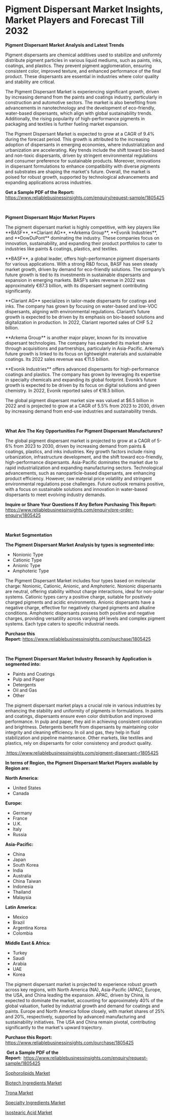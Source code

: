 <p><h1>Pigment Dispersant Market Insights, Market Players and Forecast Till 2032</h1></p><p><strong>Pigment Dispersant Market Analysis and Latest Trends</strong></p>
<p><p>Pigment dispersants are chemical additives used to stabilize and uniformly distribute pigment particles in various liquid mediums, such as paints, inks, coatings, and plastics. They prevent pigment agglomeration, ensuring consistent color, improved texture, and enhanced performance of the final product. These dispersants are essential in industries where color quality and stability are critical.</p><p>The Pigment Dispersant Market is experiencing significant growth, driven by increasing demand from the paints and coatings industry, particularly in construction and automotive sectors. The market is also benefiting from advancements in nanotechnology and the development of eco-friendly, water-based dispersants, which align with global sustainability trends. Additionally, the rising popularity of high-performance pigments in packaging and textiles is further fueling market expansion.</p><p>The Pigment Dispersant Market is expected to grow at a CAGR of 9.4% during the forecast period. This growth is attributed to the increasing adoption of dispersants in emerging economies, where industrialization and urbanization are accelerating. Key trends include the shift toward bio-based and non-toxic dispersants, driven by stringent environmental regulations and consumer preference for sustainable products. Moreover, innovations in dispersant formulations to enhance compatibility with diverse pigments and substrates are shaping the market's future. Overall, the market is poised for robust growth, supported by technological advancements and expanding applications across industries.</p></p>
<p><strong>Get a Sample PDF of the Report:&nbsp;</strong> <a href="https://www.reliablebusinessinsights.com/enquiry/request-sample/1805425?utm_campaign=57&utm_medium=2&utm_source=Github&utm_content=ia&utm_term=25012025&utm_id=pigment-dispersant">https://www.reliablebusinessinsights.com/enquiry/request-sample/1805425</a></p>
<p>&nbsp;</p>
<p><strong>Pigment Dispersant Major Market Players</strong></p>
<p><p>The pigment dispersant market is highly competitive, with key players like **BASF**, **Clariant AG**, **Arkema Group**, **Evonik Industries**, and **DowDuPont** dominating the industry. These companies focus on innovation, sustainability, and expanding their product portfolios to cater to industries like paints & coatings, plastics, and textiles.</p><p>**BASF**, a global leader, offers high-performance pigment dispersants for various applications. With a strong R&D focus, BASF has seen steady market growth, driven by demand for eco-friendly solutions. The company’s future growth is tied to its investments in sustainable dispersants and expansion in emerging markets. BASF’s sales revenue in 2022 was approximately €87.3 billion, with its dispersant segment contributing significantly.</p><p>**Clariant AG** specializes in tailor-made dispersants for coatings and inks. The company has grown by focusing on water-based and low-VOC dispersants, aligning with environmental regulations. Clariant’s future growth is expected to be driven by its emphasis on bio-based solutions and digitalization in production. In 2022, Clariant reported sales of CHF 5.2 billion.</p><p>**Arkema Group** is another major player, known for its innovative dispersant technologies. The company has expanded its market share through acquisitions and partnerships, particularly in Asia-Pacific. Arkema’s future growth is linked to its focus on lightweight materials and sustainable coatings. Its 2022 sales revenue was €11.5 billion.</p><p>**Evonik Industries** offers advanced dispersants for high-performance coatings and plastics. The company has grown by leveraging its expertise in specialty chemicals and expanding its global footprint. Evonik’s future growth is expected to be driven by its focus on digital solutions and green chemistry. In 2022, Evonik reported sales of €18.5 billion.</p><p>The global pigment dispersant market size was valued at $6.5 billion in 2022 and is projected to grow at a CAGR of 5.5% from 2023 to 2030, driven by increasing demand from end-use industries and sustainability trends.</p></p>
<p>&nbsp;</p>
<p><strong>What Are The Key Opportunities For Pigment Dispersant Manufacturers?</strong></p>
<p><p>The global pigment dispersant market is projected to grow at a CAGR of 5-6% from 2023 to 2030, driven by increasing demand from paints & coatings, plastics, and inks industries. Key growth factors include rising urbanization, infrastructure development, and the shift toward eco-friendly, high-performance dispersants. Asia-Pacific dominates the market due to rapid industrialization and expanding manufacturing sectors. Technological advancements, such as nanoparticle-based dispersants, are enhancing product efficiency. However, raw material price volatility and stringent environmental regulations pose challenges. Future outlook remains positive, with a focus on sustainable solutions and innovation in water-based dispersants to meet evolving industry demands.</p></p>
<p><strong>Inquire or Share Your Questions If Any Before Purchasing This Report:</strong> <a href="https://www.reliablebusinessinsights.com/enquiry/pre-order-enquiry/1805425?utm_campaign=57&utm_medium=2&utm_source=Github&utm_content=ia&utm_term=25012025&utm_id=pigment-dispersant">https://www.reliablebusinessinsights.com/enquiry/pre-order-enquiry/1805425</a></p>
<p>&nbsp;</p>
<p><strong>Market Segmentation</strong></p>
<p><strong>The Pigment Dispersant Market Analysis by types is segmented into:</strong></p>
<p><ul><li>Nonionic Type</li><li>Cationic Type</li><li>Anionic Type</li><li>Amphoteric Type</li></ul></p>
<p><p>The Pigment Dispersant Market includes four types based on molecular charge: Nonionic, Cationic, Anionic, and Amphoteric. Nonionic dispersants are neutral, offering stability without charge interactions, ideal for non-polar systems. Cationic types carry a positive charge, suitable for positively charged pigments and acidic environments. Anionic dispersants have a negative charge, effective for negatively charged pigments and alkaline conditions. Amphoteric dispersants possess both positive and negative charges, providing versatility across varying pH levels and complex pigment systems. Each type caters to specific industrial needs.</p></p>
<p><strong>Purchase this Report:&nbsp;</strong><a href="https://www.reliablebusinessinsights.com/purchase/1805425?utm_campaign=57&utm_medium=2&utm_source=Github&utm_content=ia&utm_term=25012025&utm_id=pigment-dispersant">https://www.reliablebusinessinsights.com/purchase/1805425</a></p>
<p>&nbsp;</p>
<p><strong>The Pigment Dispersant Market Industry Research by Application is segmented into:</strong></p>
<p><ul><li>Paints and Coatings</li><li>Pulp and Paper</li><li>Detergents</li><li>Oil and Gas</li><li>Other</li></ul></p>
<p><p>The pigment dispersant market plays a crucial role in various industries by enhancing the stability and uniformity of pigments in formulations. In paints and coatings, dispersants ensure even color distribution and improved performance. In pulp and paper, they aid in achieving consistent coloration and brightness. Detergents benefit from dispersants by maintaining color integrity and cleaning efficiency. In oil and gas, they help in fluid stabilization and pipeline maintenance. Other markets, like textiles and plastics, rely on dispersants for color consistency and product quality.</p></p>
<p><a href="https://www.reliablebusinessinsights.com/pigment-dispersant-r1805425?utm_campaign=57&utm_medium=2&utm_source=Github&utm_content=ia&utm_term=25012025&utm_id=pigment-dispersant">&nbsp;https://www.reliablebusinessinsights.com/pigment-dispersant-r1805425</a></p>
<p><strong>In terms of Region, the Pigment Dispersant Market Players available by Region are:</strong></p>
<p>
    <p> <strong> North America: </strong>
        <ul>
            <li>United States</li>
            <li>Canada</li>
        </ul>
        </p> 
    <p> <strong> Europe: </strong>
        <ul>
            <li>Germany</li>
            <li>France</li>
            <li>U.K.</li>
            <li>Italy</li>
            <li>Russia</li>
        </ul>
        </p> 
    <p> <strong> Asia-Pacific: </strong>
        <ul>
            <li>China</li>
            <li>Japan</li>
            <li>South Korea</li>
            <li>India</li>
            <li>Australia</li>
            <li>China Taiwan</li>
            <li>Indonesia</li>
            <li>Thailand</li>
            <li>Malaysia</li>
        </ul>
        </p> 
    <p> <strong> Latin America: </strong>
        <ul>
            <li>Mexico</li>
            <li>Brazil</li>
            <li>Argentina Korea</li>
            <li>Colombia</li>
        </ul>
        </p> 
    <p> <strong> Middle East & Africa: </strong>
        <ul>
            <li>Turkey</li>
            <li>Saudi</li>
            <li>Arabia</li>
            <li>UAE</li>
            <li>Korea</li>
        </ul>
    </p>
    </p>
<p><p>The pigment dispersant market is projected to experience robust growth across key regions, with North America (NA), Asia-Pacific (APAC), Europe, the USA, and China leading the expansion. APAC, driven by China, is expected to dominate the market, accounting for approximately 40% of the global valuation, fueled by industrial growth and demand for coatings and paints. Europe and North America follow closely, with market shares of 25% and 20%, respectively, supported by advanced manufacturing and sustainability initiatives. The USA and China remain pivotal, contributing significantly to the market's upward trajectory.</p></p>
<p><strong>Purchase this Report: </strong><a href="https://www.reliablebusinessinsights.com/purchase/1805425?utm_campaign=57&utm_medium=2&utm_source=Github&utm_content=ia&utm_term=25012025&utm_id=pigment-dispersant">https://www.reliablebusinessinsights.com/purchase/1805425</a></p>
<p>&nbsp;<strong>Get a Sample PDF of the Report:&nbsp;&nbsp;</strong><a href="https://www.reliablebusinessinsights.com/enquiry/request-sample/1805425?utm_campaign=57&utm_medium=2&utm_source=Github&utm_content=ia&utm_term=25012025&utm_id=pigment-dispersant">https://www.reliablebusinessinsights.com/enquiry/request-sample/1805425</a></p>
<p><strong></strong></p>
<p><p><a href="https://github.com/ravenecashe/Market-Research-Report-List-1/blob/main/sophorolipids-market.md?utm_campaign=57&utm_medium=2&utm_source=Github&utm_content=ia&utm_term=25012025&utm_id=pigment-dispersant">Sophorolipids Market</a></p><p><a href="https://github.com/ccreola81/Market-Research-Report-List-1/blob/main/biotech-ingredients-market.md?utm_campaign=57&utm_medium=2&utm_source=Github&utm_content=ia&utm_term=25012025&utm_id=pigment-dispersant">Biotech Ingredients Market</a></p><p><a href="https://github.com/ajconndra/Market-Research-Report-List-1/blob/main/trona-market.md?utm_campaign=57&utm_medium=2&utm_source=Github&utm_content=ia&utm_term=25012025&utm_id=pigment-dispersant">Trona Market</a></p><p><a href="https://github.com/bolalfredia7777/Market-Research-Report-List-1/blob/main/specialty-ingredients-market.md?utm_campaign=57&utm_medium=2&utm_source=Github&utm_content=ia&utm_term=25012025&utm_id=pigment-dispersant">Specialty Ingredients Market</a></p><p><a href="https://github.com/redwaymarilynn63/Market-Research-Report-List-1/blob/main/isostearic-acid-market.md?utm_campaign=57&utm_medium=2&utm_source=Github&utm_content=ia&utm_term=25012025&utm_id=pigment-dispersant">Isostearic Acid Market</a></p></p>